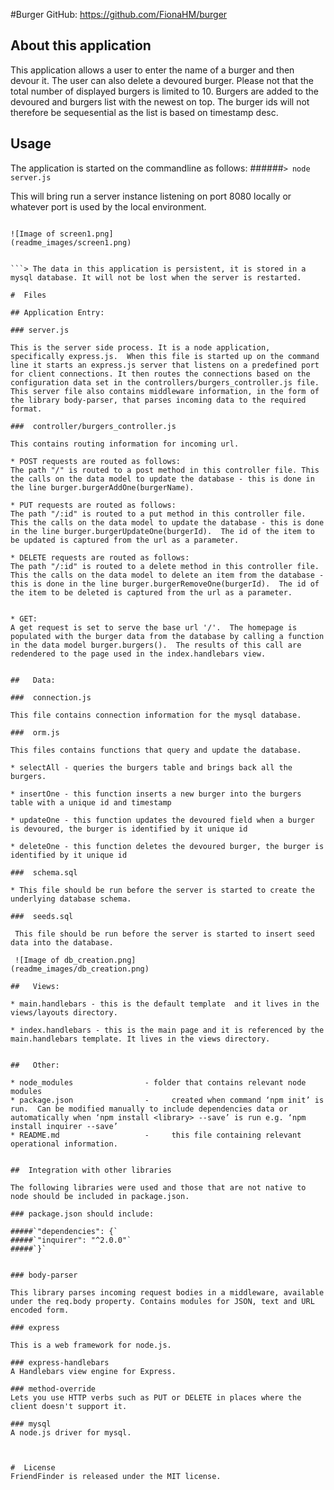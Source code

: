 #Burger
GitHub: 
https://github.com/FionaHM/burger

## About this application

This application allows a user to enter the name of a burger and then devour it. The user can also delete a devoured burger.  Please not that the total number of displayed burgers is limited to 10. Burgers are added to the devoured and burgers list with the newest on top.  The burger ids will not therefore be sequesential as the list is based on timestamp desc.

## Usage
The application is started on the commandline as follows:
######`> node server.js`

This will bring run a server instance listening on port 8080 locally or whatever port is used by the local environment.

```>The application is structured as follows:

![Image of screen1.png]
(readme_images/screen1.png)


```> The data in this application is persistent, it is stored in a mysql database. It will not be lost when the server is restarted. 

#  Files

## Application Entry:

### server.js 

This is the server side process. It is a node application, specifically express.js.  When this file is started up on the command line it starts an express.js server that listens on a predefined port for client connections. It then routes the connections based on the configuration data set in the controllers/burgers_controller.js file.  This server file also contains middleware information, in the form of the library body-parser, that parses incoming data to the required format.

###  controller/burgers_controller.js

This contains routing information for incoming url.

* POST requests are routed as follows: 
The path "/" is routed to a post method in this controller file. This the calls on the data model to update the database - this is done in the line burger.burgerAddOne(burgerName).
	
* PUT requests are routed as follows:
The path "/:id" is routed to a put method in this controller file. This the calls on the data model to update the database - this is done in the line burger.burgerUpdateOne(burgerId).  The id of the item to be updated is captured from the url as a parameter.

* DELETE requests are routed as follows:
The path "/:id" is routed to a delete method in this controller file. This the calls on the data model to delete an item from the database - this is done in the line burger.burgerRemoveOne(burgerId).  The id of the item to be deleted is captured from the url as a parameter.


* GET:
A get request is set to serve the base url '/'.  The homepage is populated with the burger data from the database by calling a function in the data model burger.burgers().  The results of this call are redendered to the page used in the index.handlebars view.


##   Data: 

###  connection.js

This file contains connection information for the mysql database.

###  orm.js

This files contains functions that query and update the database.

* selectAll - queries the burgers table and brings back all the burgers.
			
* insertOne - this function inserts a new burger into the burgers table with a unique id and timestamp
		
* updateOne - this function updates the devoured field when a burger is devoured, the burger is identified by it unique id
		
* deleteOne - this function deletes the devoured burger, the burger is identified by it unique id

###  schema.sql

* This file should be run before the server is started to create the underlying database schema.

###  seeds.sql

 This file should be run before the server is started to insert seed data into the database.

 ![Image of db_creation.png]
(readme_images/db_creation.png)

##   Views: 

* main.handlebars - this is the default template  and it lives in the views/layouts directory.

* index.handlebars - this is the main page and it is referenced by the  main.handlebars template. It lives in the views directory.


##   Other:

* node_modules                -	folder that contains relevant node modules
* package.json                - 	created when command ‘npm init’ is run.  Can be modified manually to include dependencies data or automatically when ‘npm install <library> --save’ is run e.g. ‘npm install inquirer --save’
* README.md                   - 	this file containing relevant operational information.


##  Integration with other libraries

The following libraries were used and those that are not native to node should be included in package.json.

### package.json should include:

#####`"dependencies": {`
#####`"inquirer": "^2.0.0"`
#####`}`


### body-parser

This library parses incoming request bodies in a middleware, available under the req.body property. Contains modules for JSON, text and URL encoded form.

### express

This is a web framework for node.js.

### express-handlebars
A Handlebars view engine for Express.

### method-override
Lets you use HTTP verbs such as PUT or DELETE in places where the client doesn't support it.

### mysql  
A node.js driver for mysql. 



#  License
FriendFinder is released under the MIT license.
